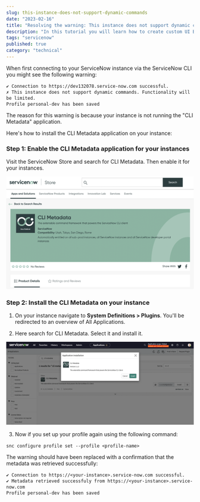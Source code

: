 ```yaml
---
slug: this-instance-does-not-support-dynamic-commands
date: "2023-02-16"
title: "Resolving the warning: This instance does not support dynamic commands. Functionality will be limited."
description: "In this tutorial you will learn how to create custom UI Builder components"
tags: "servicenow"
published: true
category: "technical"
---
```


When first connecting to your ServiceNow instance via the ServiceNow CLI you might see the following warning:

```
✔ Connection to https://dev132078.service-now.com successful.
✗ This instance does not support dynamic commands. Functionality will be limited.
Profile personal-dev has been saved
```

The reason for this warning is because your instance is not running the "CLI Metadata" application.

Here's how to install the CLI Metadata application on your instance:

### Step 1: Enable the CLI Metadata application for your instances

Visit the ServiceNow Store and search for CLI Metadata. Then enable it for your instances.

![](./images/20230217102210.png)

### Step 2: Install the CLI Metadata on your instance

1. On your instance navigate to **System Definitions > Plugins**. You'll be redirected to an overview of All Applications.

2. Here search for CLI Metadata. Select it and install it.

![](./images/20230217102441.png)

3. Now if you set up your profile again using the following command:

```shell
snc configure profile set --profile <profile-name>
```

The warning should have been replaced with a confirmation that the metadata was retrieved successfully:

```shell
✔ Connection to https://<your-instance>.service-now.com successful.
✔ Metadata retrieved successfuly from https://<your-instance>.service-now.com
Profile personal-dev has been saved
```
